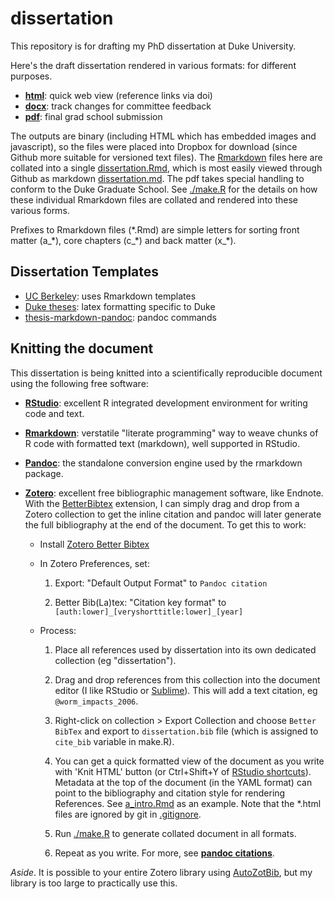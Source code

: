# dissertation

This repository is for drafting my PhD dissertation at Duke University.

Here's the draft dissertation rendered in various formats: for different purposes.

- [**html**](https://www.dropbox.com/s/oq0rqikqtwmwu6s/dissertation.html): quick web view (reference links via doi)
- [**docx**](https://www.dropbox.com/s/9we24lwcttq1x8v/dissertation.docx): track changes for committee feedback
- [**pdf**](https://www.dropbox.com/s/anncmip53zvmvlu/dissertation.pdf): final grad school submission

The outputs are binary (including HTML which has embedded images and javascript), so the files were placed into Dropbox for download (since Github more suitable for versioned text files). The [Rmarkdown](http://rmarkdown.rstudio.com) files here are collated into a single [dissertation.Rmd](./dissertation.Rmd), which is most easily viewed through Github as markdown [dissertation.md](./dissertation.md). The pdf takes special handling to conform to the Duke Graduate School. See [./make.R](make.R) for the details on how these individual Rmarkdown files are collated and rendered into these various forms.

Prefixes to Rmarkdown files (\*.Rmd) are simple letters for sorting front matter (a\_\*), core chapters (c\_\*) and back matter (x\_\*).

## Dissertation Templates

- [UC Berkeley](https://github.com/stevenpollack/ucbthesis): uses Rmarkdown templates
- [Duke theses](http://gradschool.duke.edu/academics/theses/): latex formatting specific to Duke
- [thesis-markdown-pandoc](https://github.com/chiakaivalya/thesis-markdown-pandoc): pandoc commands

## Knitting the document

This dissertation is being knitted into a scientifically reproducible document using the following free software:

- [**RStudio**](http://www.rstudio.com/): excellent R integrated development environment for writing code and text.

- [**Rmarkdown**](http://rmarkdown.rstudio.com): verstatile "literate programming" way to weave chunks of R code with formatted text (markdown), well supported in RStudio.

- [**Pandoc**](johnmacfarlane.net/pandoc): the standalone conversion engine used by the rmarkdown package.

- [**Zotero**](https://www.zotero.org): excellent free bibliographic management software, like Endnote. With the [BetterBibtex](https://github.com/ZotPlus/zotero-better-bibtex) extension, I can simply drag and drop from a Zotero collection to get the inline citation and pandoc will later generate the full bibliography at the end of the document.  To get this to work:

  - Install [Zotero Better Bibtex](https://github.com/ZotPlus/zotero-better-bibtex)
  
  - In Zotero Preferences, set:
  
    1. Export: "Default Output Format" to `Pandoc citation`
    
    1. Better Bib(La)tex: "Citation key format" to `[auth:lower]_[veryshorttitle:lower]_[year]`
    
  - Process:
  
    1. Place all references used by dissertation into its own dedicated collection (eg "dissertation").
    
    1. Drag and drop references from this collection into the document editor (I like RStudio or [Sublime](http://www.sublimetext.com)). This will add a text citation, eg `@worm_impacts_2006`.
    
    1. Right-click on collection > Export Collection and choose `Better BibTex` and export to `dissertation.bib` file (which is assigned to `cite_bib` variable in make.R).

    1. You can get a quick formatted view of the document as you write with 'Knit HTML' button (or Ctrl+Shift+Y of [RStudio shortcuts](https://support.rstudio.com/hc/en-us/articles/200711853-Keyboard-Shortcuts)). Metadata at the top of the document (in the YAML format) can point to the bibliography and citation style for rendering References. See [a_intro.Rmd](./a_intro.Rmd) as an example. Note that the *.html files are ignored by git in [.gitignore](./.gitignore).
    
    1. Run [./make.R](make.R) to generate collated document in all formats.
      
    1. Repeat as you write. For more, see [**pandoc citations**](http://johnmacfarlane.net/pandoc/demo/example19/Citations.html).
  
_Aside_. It is possible to your entire Zotero library using [AutoZotBib](http://www.rtwilson.com/academic/autozotbib), but my library is too large to practically use this.
